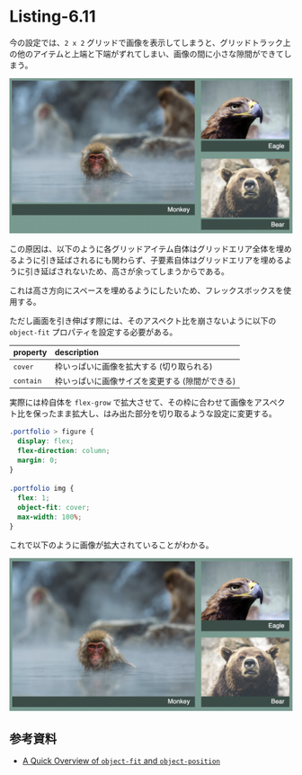 # Listing-6.11

今の設定では、`2 x 2` グリッドで画像を表示してしまうと、グリッドトラック上の他のアイテムと上端と下端がずれてしまい、画像の間に小さな隙間ができてしまう。

![](assets/2021-10-26-00-28-19.png)

この原因は、以下のように各グリッドアイテム自体はグリッドエリア全体を埋めるように引き延ばされるにも関わらず、子要素自体はグリッドエリアを埋めるように引き延ばされないため、高さが余ってしまうからである。

これは高さ方向にスペースを埋めるようにしたいため、フレックスボックスを使用する。

ただし画面を引き伸ばす際には、そのアスペクト比を崩さないように以下の `object-fit` プロパティを設定する必要がある。

| property  | description                                     |
| :-------- | :---------------------------------------------- |
| `cover`   | 枠いっぱいに画像を拡大する (切り取られる)       |
| `contain` | 枠いっぱいに画像サイズを変更する (隙間ができる) |

実際には枠自体を `flex-grow` で拡大させて、その枠に合わせて画像をアスペクト比を保ったまま拡大し、はみ出た部分を切り取るような設定に変更する。

```css
.portfolio > figure {
  display: flex;
  flex-direction: column;
  margin: 0;
}

.portfolio img {
  flex: 1;
  object-fit: cover;
  max-width: 100%;
}
```

これで以下のように画像が拡大されていることがわかる。

![](assets/2021-10-26-00-41-04.png)

## 参考資料

- [A Quick Overview of `object-fit` and `object-position`](https://css-tricks.com/on-object-fit-and-object-position/)
